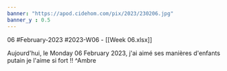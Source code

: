 ```yaml
---
banner: "https://apod.cidehom.com/pix/2023/230206.jpg"
banner_y : 0.5
---
```

06 #February-2023 #2023-W06 - [[Week 06.xlsx]]


Aujourd'hui, le Monday 06 February 2023, j'ai aimé ses manières d'enfants putain je l'aime si fort !! ^Ambre